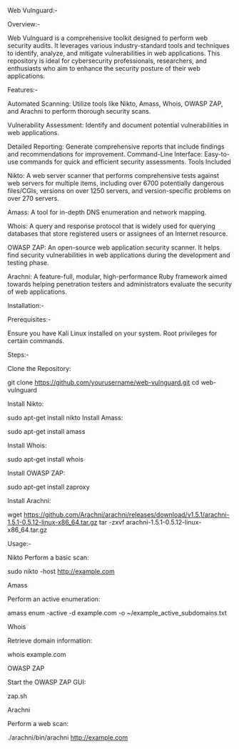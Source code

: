 Web Vulnguard:-

Overview:-

Web Vulnguard is a comprehensive toolkit designed to perform web security audits. It leverages various industry-standard tools and techniques to identify, analyze, and mitigate vulnerabilities in web applications. This repository is ideal for cybersecurity professionals, researchers, and enthusiasts who aim to enhance the security posture of their web applications.

Features:-

Automated Scanning:
Utilize tools like Nikto, Amass, Whois, OWASP ZAP, and Arachni to perform thorough security scans.

Vulnerability Assessment:
Identify and document potential vulnerabilities in web applications.

Detailed Reporting:
Generate comprehensive reports that include findings and recommendations for improvement.
Command-Line Interface: Easy-to-use commands for quick and efficient security assessments.
Tools Included

Nikto:
A web server scanner that performs comprehensive tests against web servers for multiple items, including over 6700 potentially dangerous files/CGIs, versions on over 1250 servers, and version-specific problems on over 270 servers.

Amass:
A tool for in-depth DNS enumeration and network mapping.

Whois:
A query and response protocol that is widely used for querying databases that store registered users or assignees of an Internet resource.

OWASP ZAP:
An open-source web application security scanner. It helps find security vulnerabilities in web applications during the development and testing phase.

Arachni:
A feature-full, modular, high-performance Ruby framework aimed towards helping penetration testers and administrators evaluate the security of web applications.

Installation:-

Prerequisites:-

Ensure you have Kali Linux installed on your system.
Root privileges for certain commands.

Steps:-

Clone the Repository:

git clone https://github.com/yourusername/web-vulnguard.git
cd web-vulnguard

Install Nikto:

sudo apt-get install nikto
Install Amass:

sudo apt-get install amass

Install Whois:

sudo apt-get install whois

Install OWASP ZAP:

sudo apt-get install zaproxy

Install Arachni:

wget https://github.com/Arachni/arachni/releases/download/v1.5.1/arachni-1.5.1-0.5.12-linux-x86_64.tar.gz
tar -zxvf arachni-1.5.1-0.5.12-linux-x86_64.tar.gz

Usage:-

Nikto
Perform a basic scan:

sudo nikto -host http://example.com

Amass

Perform an active enumeration:

amass enum -active -d example.com -o ~/example_active_subdomains.txt

Whois

Retrieve domain information:

whois example.com

OWASP ZAP

Start the OWASP ZAP GUI:

zap.sh

Arachni

Perform a web scan:

./arachni/bin/arachni http://example.com
